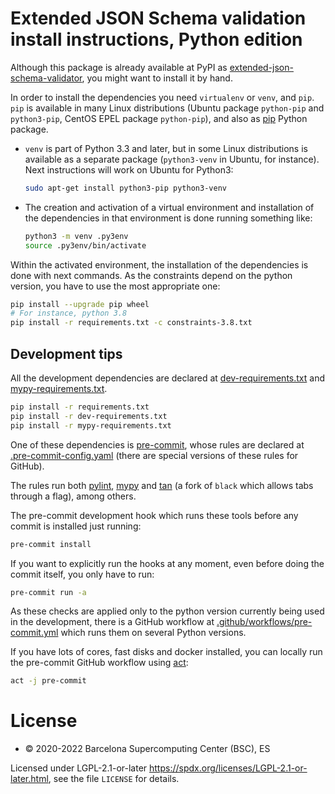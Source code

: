 # Extended JSON Schema validation install instructions, Python edition

Although this package is already available at PyPI as [extended-json-schema-validator](https://pypi.org/project/extended-json-schema-validator/), you might want to install it by hand.

In order to install the dependencies you need `virtualenv` or `venv`, and `pip`. `pip` is available in many Linux distributions (Ubuntu package `python-pip` and `python3-pip`, CentOS EPEL package `python-pip`), and also as [pip](https://pip.pypa.io/en/stable/) Python package.

- `venv` is part of Python 3.3 and later, but in some Linux distributions is available as a separate package (`python3-venv` in Ubuntu, for instance). Next instructions will work on Ubuntu for Python3:
  ```bash
  sudo apt-get install python3-pip python3-venv
  ```

- The creation and activation of a virtual environment and installation of the dependencies in that environment is done running something like:
  ```bash
  python3 -m venv .py3env
  source .py3env/bin/activate
  ```
  
Within the activated environment, the installation of the dependencies is done with next commands. As the constraints depend on the python version, you have to use the most appropriate one:
  ```bash
  pip install --upgrade pip wheel
  # For instance, python 3.8
  pip install -r requirements.txt -c constraints-3.8.txt
  ```

## Development tips

All the development dependencies are declared at [dev-requirements.txt](dev-requirements.txt) and [mypy-requirements.txt](mypy-requirements.txt).

```bash
pip install -r requirements.txt
pip install -r dev-requirements.txt
pip install -r mypy-requirements.txt
```

One of these dependencies is [pre-commit](https://pre-commit.com/), whose rules are declared at [.pre-commit-config.yaml](.pre-commit-config.yaml) (there are special versions of these rules for GitHub).

The rules run both [pylint](https://pypi.org/project/pylint/),
[mypy](http://mypy-lang.org/) and [tan](https://pypi.org/project/tan/) (a fork of `black` which allows tabs through a flag), among others.

The pre-commit development hook which runs these tools before any commit is installed just running:

```bash
pre-commit install
```

If you want to explicitly run the hooks at any moment, even before doing the commit itself, you only have to run:

```bash
pre-commit run -a
```

As these checks are applied only to the python version currently being used in the development,
there is a GitHub workflow at [.github/workflows/pre-commit.yml](.github/workflows/pre-commit.yml)
which runs them on several Python versions.

If you have lots of cores, fast disks and docker installed, you can locally run the pre-commit GitHub workflow using [act](https://github.com/nektos/act):

```bash
act -j pre-commit
```

# License
* © 2020-2022 Barcelona Supercomputing Center (BSC), ES

Licensed under LGPL-2.1-or-later <https://spdx.org/licenses/LGPL-2.1-or-later.html>, see the file `LICENSE` for details.
